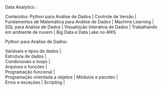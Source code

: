 Data Analytics :
   
Conteúdos: Python para Análise de Dados | Controle de Versão | Fundamentos de Matemática para Análise de Dados | Machine Learning | SQL para Análise de Dados | Visualizção Interativa de Dados | Trabalhando em ambiente de nuvem | Big Data e Data Lake no AWS

 
Python para Análise de Dados: 
 
  Variáveis e tipos de dados |     
  Estrutura de dados |    
  Condicionais e loops |   
  Arquivos e funções |  
  Programação funcional |   
  Programação orientada a objetos |
  Módulos e pacotes |  
  Erros e exceções |
  Scripting |
